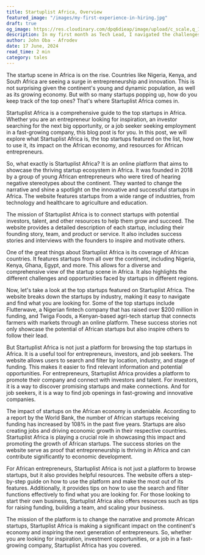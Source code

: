 ```yaml
---
title: Startuplist Africa, Overview
featured_image: "/images/my-first-experience-in-hiring.jpg"
draft: true
og_image: https://res.cloudinary.com/dpq6dieap/image/upload/c_scale,q_100,w_532/v1718642432/my-first-experience-in-hiring_ughdbo.jpg
description: In my first month as Tech Lead, I navigated the challenges of hiring a Senior Backend Engineer, balancing technical skills and personal qualities to find the right team fit.
author: John Oba - Afrodev
date: 17 June, 2024
read_time: 2 min
category: tales
---
```


The startup scene in Africa is on the rise. Countries like Nigeria, Kenya, and South Africa are seeing a surge in entrepreneurship and innovation. This is not surprising given the continent's young and dynamic population, as well as its growing economy. But with so many startups popping up, how do you keep track of the top ones? That's where Startuplist Africa comes in.

Startuplist Africa is a comprehensive guide to the top startups in Africa. Whether you are an entrepreneur looking for inspiration, an investor searching for the next big opportunity, or a job seeker seeking employment in a fast-growing company, this blog post is for you. In this post, we will explore what Startuplist Africa is, the top startups featured on the list, how to use it, its impact on the African economy, and resources for African entrepreneurs.

So, what exactly is Startuplist Africa? It is an online platform that aims to showcase the thriving startup ecosystem in Africa. It was founded in 2018 by a group of young African entrepreneurs who were tired of hearing negative stereotypes about the continent. They wanted to change the narrative and shine a spotlight on the innovative and successful startups in Africa. The website features startups from a wide range of industries, from technology and healthcare to agriculture and education.

The mission of Startuplist Africa is to connect startups with potential investors, talent, and other resources to help them grow and succeed. The website provides a detailed description of each startup, including their founding story, team, and product or service. It also includes success stories and interviews with the founders to inspire and motivate others.

One of the great things about Startuplist Africa is its coverage of African countries. It features startups from all over the continent, including Nigeria, Kenya, Ghana, Egypt, and more. This allows for a diverse and comprehensive view of the startup scene in Africa. It also highlights the different challenges and opportunities faced by startups in different regions.

Now, let's take a look at the top startups featured on Startuplist Africa. The website breaks down the startups by industry, making it easy to navigate and find what you are looking for. Some of the top startups include Flutterwave, a Nigerian fintech company that has raised over $200 million in funding, and Twiga Foods, a Kenyan-based agri-tech startup that connects farmers with markets through an online platform. These success stories not only showcase the potential of African startups but also inspire others to follow their lead.

But Startuplist Africa is not just a platform for browsing the top startups in Africa. It is a useful tool for entrepreneurs, investors, and job seekers. The website allows users to search and filter by location, industry, and stage of funding. This makes it easier to find relevant information and potential opportunities. For entrepreneurs, Startuplist Africa provides a platform to promote their company and connect with investors and talent. For investors, it is a way to discover promising startups and make connections. And for job seekers, it is a way to find job openings in fast-growing and innovative companies.

The impact of startups on the African economy is undeniable. According to a report by the World Bank, the number of African startups receiving funding has increased by 108% in the past five years. Startups are also creating jobs and driving economic growth in their respective countries. Startuplist Africa is playing a crucial role in showcasing this impact and promoting the growth of African startups. The success stories on the website serve as proof that entrepreneurship is thriving in Africa and can contribute significantly to economic development.

For African entrepreneurs, Startuplist Africa is not just a platform to browse startups, but it also provides helpful resources. The website offers a step-by-step guide on how to use the platform and make the most out of its features. Additionally, it provides tips on how to use the search and filter functions effectively to find what you are looking for. For those looking to start their own business, Startuplist Africa also offers resources such as tips for raising funding, building a team, and scaling your business.

The mission of the platform is to change the narrative and promote African startups, Startuplist Africa is making a significant impact on the continent's economy and inspiring the next generation of entrepreneurs. So, whether you are looking for inspiration, investment opportunities, or a job in a fast-growing company, Startuplist Africa has you covered.
